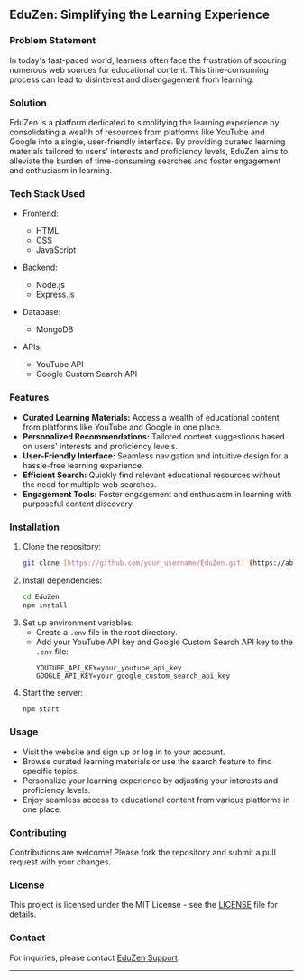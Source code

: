 ## EduZen: Simplifying the Learning Experience

### Problem Statement
In today's fast-paced world, learners often face the frustration of scouring numerous web sources for educational content. This time-consuming process can lead to disinterest and disengagement from learning. 

### Solution
EduZen is a platform dedicated to simplifying the learning experience by consolidating a wealth of resources from platforms like YouTube and Google into a single, user-friendly interface. By providing curated learning materials tailored to users' interests and proficiency levels, EduZen aims to alleviate the burden of time-consuming searches and foster engagement and enthusiasm in learning.

### Tech Stack Used
- Frontend:
  - HTML
  - CSS
  - JavaScript

- Backend:
  - Node.js
  - Express.js

- Database:
  - MongoDB

- APIs:
  - YouTube API
  - Google Custom Search API

### Features
- **Curated Learning Materials:** Access a wealth of educational content from platforms like YouTube and Google in one place.
- **Personalized Recommendations:** Tailored content suggestions based on users' interests and proficiency levels.
- **User-Friendly Interface:** Seamless navigation and intuitive design for a hassle-free learning experience.
- **Efficient Search:** Quickly find relevant educational resources without the need for multiple web searches.
- **Engagement Tools:** Foster engagement and enthusiasm in learning with purposeful content discovery.

### Installation
1. Clone the repository:
   ```bash
   git clone [https://github.com/your_username/EduZen.git] (https://abhirajkumar20.github.io/EduZen/)
   ```
2. Install dependencies:
   ```bash
   cd EduZen
   npm install
   ```
3. Set up environment variables:
   - Create a `.env` file in the root directory.
   - Add your YouTube API key and Google Custom Search API key to the `.env` file:
     ```
     YOUTUBE_API_KEY=your_youtube_api_key
     GOOGLE_API_KEY=your_google_custom_search_api_key
     ```
4. Start the server:
   ```bash
   npm start
   ```

### Usage
- Visit the website and sign up or log in to your account.
- Browse curated learning materials or use the search feature to find specific topics.
- Personalize your learning experience by adjusting your interests and proficiency levels.
- Enjoy seamless access to educational content from various platforms in one place.

### Contributing
Contributions are welcome! Please fork the repository and submit a pull request with your changes.

### License
This project is licensed under the MIT License - see the [LICENSE](LICENSE) file for details.

### Contact
For inquiries, please contact [EduZen Support](mailto:eduzen@example.com).

---
